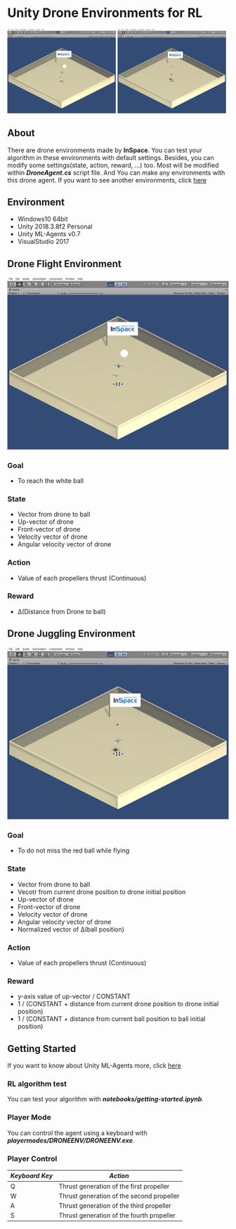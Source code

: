 # **Unity Drone Environments for RL**

<img src="./resrc/drone_flight_iso.gif" width="49%" />  <img src="./resrc/drone_juggling_iso.gif" width="49%" />

## **About**

There are drone environments made by **InSpace**. You can test your algorithm in these environments with default settings. Besides, you can modify some settings(state, action, reward, ...) too. Most will be modified within __*DroneAgent.cs*__ script file. And You can make any environments with this drone agent. If you want to see another environments, click [here](https://www.youtube.com/channel/UCZx739AbunG2bGD5t0sNAhw/videos)

## **Environment** 

* Windows10 64bit
* Unity 2018.3.8f2 Personal
* Unity ML-Agents v0.7
* VisualStudio 2017

## **Drone Flight Environment**
<img src="./resrc/drone_flight_iso.gif" />

### Goal
 - To reach the white ball
 
### State
 - Vector from drone to ball
 - Up-vector of drone
 - Front-vector of drone
 - Velocity vector of drone
 - Angular velocity vector of drone

### Action
 - Value of each propellers thrust (Continuous)

### Reward
 - Δ(Distance from Drone to ball)

## **Drone Juggling Environment**
<img src="./resrc/drone_juggling_iso.gif" />

### Goal
 - To do not miss the red ball while flying

### State
 - Vector from drone to ball
 - Vecotr from current drone position to drone initial position
 - Up-vector of drone
 - Front-vector of drone
 - Velocity vector of drone
 - Angular velocity vector of drone
 - Normalized vector of Δ(ball position)
 
### Action
 - Value of each propellers thrust (Continuous)

### Reward
 - y-axis value of up-vector / CONSTANT
 - 1 / (CONSTANT + distance from current drone position to drone initial position)
 - 1 / (CONSTANT + distance from current ball position to ball initial position)

## **Getting Started**
 If you want to know about Unity ML-Agents more, click [here](https://github.com/hyunho1027/Unity_ML_Agents_Tutorial)
### RL algorithm test
 You can test your algorithm with __*notebooks/getting-started.ipynb*__.

### Player Mode
 You can control the agent using a keyboard with __*playermodes/DRONEENV/DRONEENV.exe*__. 

### Player Control

| *Keyboard Key* | *Action* |
| --- | --- |
| Q | Thrust generation of the first propeller |
| W | Thrust generation of the second propeller |
| A | Thrust generation of the third propeller |
| S | Thrust generation of the fourth propeller |
